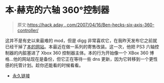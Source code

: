 # 本·赫克的六轴 360°控制器

> 原文:[https://hack aday . com/2007/04/16/Ben-hecks-six-axis-360-controller/](https://hackaday.com/2007/04/16/ben-hecks-six-axis-360-controller/)

这并不是有史以来最难的 mod，但是 digg 非常喜欢它，在我昨天发布它之前就已经干掉了[本的网站](http://benheck.com/)。本最近在做一系列的寄售改装。这一次，他把 PS3 六轴控制器的内脏塞进了 Xbox 360 控制器主体。本的行为开始像一个 XBox 360 博格…他的网站现在是备份，但它正在等待一些 dns 更新，因为它转移到一个更性感的托管计划。趁你还能看的时候看看。

*   [永久链接](http://benheck.com/)